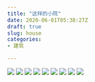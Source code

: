 ```yaml
---
title: "这样的小院"
date: 2020-06-01T05:38:27Z
draft: true
slug: house
categories: 
- 建筑

---
```


![](/images/house/1.jpg) 
![](/images/house/2.jpg)
![](/images/house/3.jpg)
![](/images/house/4.jpg)
![](/images/house/5.jpg)
![](/images/house/6.jpg)
![](/images/house/7.jpg)
![](/images/house/8.jpg)
![](/images/house/9.jpg)